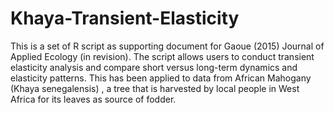 # Khaya-Transient-Elasticity
This is a set of R script as supporting document for Gaoue (2015) Journal of Applied Ecology (in revision). The script allows users to conduct transient elasticity analysis and compare short versus long-term dynamics and elasticity patterns. This has been applied to data from African Mahogany (Khaya senegalensis) , a tree that is harvested by local people in West Africa for its leaves as source of fodder.

